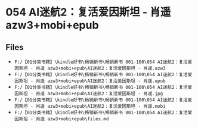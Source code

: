 # 054 AI迷航2：复活爱因斯坦 - 肖遥 azw3+mobi+epub

## Files

- `F:/【01分类书籍】\kindle好书\畅销新书\畅销新书 001-100\054 AI迷航2：复活爱因斯坦 - 肖遥 azw3+mobi+epub\AI迷航2：复活爱因斯坦 - 肖遥.azw3`
- `F:/【01分类书籍】\kindle好书\畅销新书\畅销新书 001-100\054 AI迷航2：复活爱因斯坦 - 肖遥 azw3+mobi+epub\AI迷航2：复活爱因斯坦 - 肖遥.epub`
- `F:/【01分类书籍】\kindle好书\畅销新书\畅销新书 001-100\054 AI迷航2：复活爱因斯坦 - 肖遥 azw3+mobi+epub\AI迷航2：复活爱因斯坦 - 肖遥.jpg`
- `F:/【01分类书籍】\kindle好书\畅销新书\畅销新书 001-100\054 AI迷航2：复活爱因斯坦 - 肖遥 azw3+mobi+epub\AI迷航2：复活爱因斯坦 - 肖遥.mobi`
- `F:/【01分类书籍】\kindle好书\畅销新书\畅销新书 001-100\054 AI迷航2：复活爱因斯坦 - 肖遥 azw3+mobi+epub\files.md`
